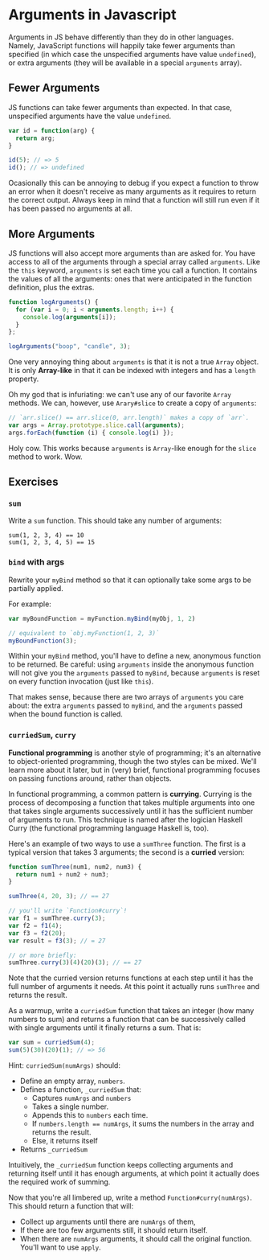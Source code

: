 # Arguments in Javascript

Arguments in JS behave differently than they do in other languages.
Namely, JavaScript functions will happily take fewer arguments than
specified (in which case the unspecified arguments have value
`undefined`), or extra arguments (they will be available in a special
`arguments` array).

## Fewer Arguments 

JS functions can take fewer arguments than expected. In that
case, unspecified arguments have the value `undefined`.

```javascript
var id = function(arg) {
  return arg; 
}

id(5); // => 5
id(); // => undefined
```

Ocasionally this can be annoying to debug if you expect a function to
throw an error when it doesn't receive as many arguments as it
requires to return the correct output. Always keep in mind that a
function will still run even if it has been passed no arguments at
all.

## More Arguments

JS functions will also accept more arguments than are asked for. You
have access to all of the arguments through a special array called
`arguments`. Like the `this` keyword, `arguments` is set each time you
call a function. It contains the values of all the arguments: ones
that were anticipated in the function definition, plus the extras.

```javascript
function logArguments() {
  for (var i = 0; i < arguments.length; i++) {
    console.log(arguments[i]);
  }
};

logArguments("boop", "candle", 3);
```

One very annoying thing about `arguments` is that it is not a true
`Array` object. It is only **Array-like** in that it can be indexed
with integers and has a `length` property.

Oh my god that is infuriating: we can't use any of our favorite
`Array` methods. We can, however, use `Arary#slice` to create a copy
of `arguments`:

```javascript
// `arr.slice() == arr.slice(0, arr.length)` makes a copy of `arr`.
var args = Array.prototype.slice.call(arguments);
args.forEach(function (i) { console.log(i) });
```

Holy cow. This works because `arguments` is `Array`-like enough for
the `slice` method to work. Wow.

## Exercises

### `sum`

Write a `sum` function. This should take any number of arguments:

    sum(1, 2, 3, 4) == 10
    sum(1, 2, 3, 4, 5) == 15

### `bind` with args

Rewrite your `myBind` method so that it can optionally take some args
to be partially applied.

For example:

```javascript
var myBoundFunction = myFunction.myBind(myObj, 1, 2)

// equivalent to `obj.myFunction(1, 2, 3)`
myBoundFunction(3);
```

Within your `myBind` method, you'll have to define a new, anonymous
function to be returned. Be careful: using `arguments` inside the
anonymous function will not give you the `arguments` passed to
`myBind`, because `arguments` is reset on every function invocation
(just like `this`).

That makes sense, because there are two arrays of `arguments` you care
about: the extra `arguments` passed to `myBind`, and the `arguments`
passed when the bound function is called.

### `curriedSum`, `curry`

**Functional programming** is another style of programming; it's an
alternative to object-oriented programming, though the two styles can
be mixed. We'll learn more about it later, but in (very) brief,
functional programming focuses on passing functions around, rather
than objects.

In functional programming, a common pattern is **currying**. Currying
is the process of decomposing a function that takes multiple arguments
into one that takes single arguments successively until it has the
sufficient number of arguments to run. This technique is named after
the logician Haskell Curry (the functional programming language
Haskell is, too).

Here's an example of two ways to use a `sumThree` function. The first
is a typical version that takes 3 arguments; the second is a
**curried** version:

```javascript
function sumThree(num1, num2, num3) {
  return num1 + num2 + num3;
}

sumThree(4, 20, 3); // == 27

// you'll write `Function#curry`!
var f1 = sumThree.curry(3);
var f2 = f1(4);
var f3 = f2(20);
var result = f3(3); // = 27

// or more briefly:
sumThree.curry(3)(4)(20)(3); // == 27
```

Note that the curried version returns functions at each step until it
has the full number of arguments it needs. At this point it actually
runs `sumThree` and returns the result.

As a warmup, write a `curriedSum` function that takes an integer (how
many numbers to sum) and returns a function that can be successively
called with single arguments until it finally returns a sum. That is:

```javascript
var sum = curriedSum(4);
sum(5)(30)(20)(1); // => 56
```

Hint: `curriedSum(numArgs)` should:

* Define an empty array, `numbers`.
* Defines a function, `_curriedSum` that:
    * Captures `numArgs` and `numbers`
    * Takes a single number.
    * Appends this to `numbers` each time.
    * If `numbers.length == numArgs`, it sums the numbers in the array
      and returns the result.
    * Else, it returns itself
* Returns `_curriedSum`

Intuitively, the `_curriedSum` function keeps collecting arguments and
returning itself until it has enough arguments, at which point it
actually does the required work of summing.

Now that you're all limbered up, write a method
`Function#curry(numArgs)`. This should return a function that will:

* Collect up arguments until there are `numArgs` of them,
* If there are too few arguments still, it should return itself.
* When there are `numArgs` arguments, it should call the original
  function. You'll want to use `apply`.
